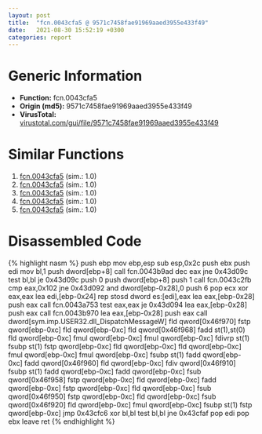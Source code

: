 ```yaml
---
layout: post
title:  "fcn.0043cfa5 @ 9571c7458fae91969aaed3955e433f49"
date:   2021-08-30 15:52:19 +0300
categories: report
---
```


# Generic Information
- **Function:** fcn.0043cfa5
- **Origin (md5):** 9571c7458fae91969aaed3955e433f49
- **VirusTotal:** [virustotal.com/gui/file/9571c7458fae91969aaed3955e433f49][virustotal_ref]



# Similar Functions

1. [fcn.0043cfa5][similar_1_ref] (sim.: 1.0)
2. [fcn.0043cfa5][similar_2_ref] (sim.: 1.0)
3. [fcn.0043cfa5][similar_3_ref] (sim.: 1.0)
4. [fcn.0043cfa5][similar_4_ref] (sim.: 1.0)
5. [fcn.0043cfa5][similar_5_ref] (sim.: 1.0)


# Disassembled Code

{% highlight nasm %}
push ebp
mov ebp,esp
sub esp,0x2c
push ebx
push edi
mov bl,1
push dword[ebp+8]
call fcn.0043b9ad
dec eax
jne 0x43d09c
test bl,bl
je 0x43d09c
push 0
push dword[ebp+8]
push 1
call fcn.0043c2fb
cmp eax,0x102
jne 0x43d092
and dword[ebp-0x28],0
push 6
pop ecx
xor eax,eax
lea edi,[ebp-0x24]
rep stosd dword es:[edi],eax
lea eax,[ebp-0x28]
push eax
call fcn.0043a753
test eax,eax
je 0x43d094
lea eax,[ebp-0x28]
push eax
call fcn.0043b970
lea eax,[ebp-0x28]
push eax
call dword[sym.imp.USER32.dll_DispatchMessageW]
fld qword[0x46f970]
fstp qword[ebp-0xc]
fld qword[ebp-0xc]
fld qword[0x46f968]
fadd st(1),st(0)
fld qword[ebp-0xc]
fmul qword[ebp-0xc]
fmul qword[ebp-0xc]
fdivrp st(1)
fsubp st(1)
fstp qword[ebp-0xc]
fld qword[ebp-0xc]
fld qword[ebp-0xc]
fmul qword[ebp-0xc]
fmul qword[ebp-0xc]
fsubp st(1)
fadd qword[ebp-0xc]
fadd qword[0x46f960]
fld qword[ebp-0xc]
fdiv qword[0x46f910]
fsubp st(1)
fadd qword[ebp-0xc]
fadd qword[ebp-0xc]
fsub qword[0x46f958]
fstp qword[ebp-0xc]
fld qword[ebp-0xc]
fadd qword[ebp-0xc]
fstp qword[ebp-0xc]
fld qword[ebp-0xc]
fsub qword[0x46f950]
fstp qword[ebp-0xc]
fld qword[ebp-0xc]
fsub qword[0x46f920]
fld qword[ebp-0xc]
fmul qword[ebp-0xc]
fsubp st(1)
fstp qword[ebp-0xc]
jmp 0x43cfc6
xor bl,bl
test bl,bl
jne 0x43cfaf
pop edi
pop ebx
leave 
ret 
{% endhighlight %}


[similar_1_ref]: /report/fcn.0043cfa5@3d7f25d788af3e7f7707a736ac852465
[similar_2_ref]: /report/fcn.0043cfa5@3aa98225e51cbcae2d334c8b6b4ed9fd
[similar_3_ref]: /report/fcn.0043cfa5@146b14fc12cf789043a79d4f548a23bf
[similar_4_ref]: /report/fcn.0043cfa5@e83552e81a6f265fd7baa50402d3d47d
[similar_5_ref]: /report/fcn.0043cfa5@c6d5547a6b11db0106596d8a93b709be
[virustotal_ref]: https://www.virustotal.com/gui/file/9571c7458fae91969aaed3955e433f49